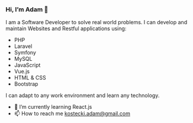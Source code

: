 <h3>Hi, I’m Adam 👋</h3>
<p>I am a Software Developer to solve real world problems. I can develop and maintain Websites and Restful applications using:
  <ul>
    <li>PHP</li>
    <li>Laravel</li>
    <li>Symfony</li>
    <li>MySQL</li>
    <li>JavaScript</li>
    <li>Vue.js</li>
    <li>HTML & CSS</li>
    <li>Bootstrap</li>
  </ul>
  I can adapt to any work environment and learn any technology.
  </p>

- 🌱 I’m currently learning React.js
- 📫 How to reach me <a href= "mailto:kostecki.adam@gmail.com">kostecki.adam@gmail.com</a>

<!---
AdamKostecki/AdamKostecki is a ✨ special ✨ repository because its `README.md` (this file) appears on your GitHub profile.
You can click the Preview link to take a look at your changes.
--->
